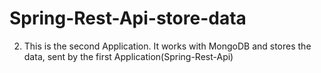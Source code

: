 # Spring-Rest-Api-store-data

02. This is the second Application. It works with MongoDB and stores the data, sent by the first Application(Spring-Rest-Api)
